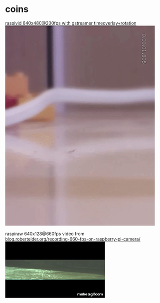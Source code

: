 # coins

[raspivid 640x480@200fps with gstreamer timeoverlay+rotation](https://www.raspberrypi.org/forums/viewtopic.php?f=43&t=206047#p1293730)  
![coins1](../res/c2.rot.anim.gif)

raspiraw 640x128@660fps video from   
[blog.robertelder.org/recording-660-fps-on-raspberry-pi-camera/](blog.robertelder.org/recording-660-fps-on-raspberry-pi-camera/)  
![coins2](../res/How_To_Record_Video_At_660_FPS_On_A_6_Raspberry_Pi_Camera_Part_1_coins.gif)

